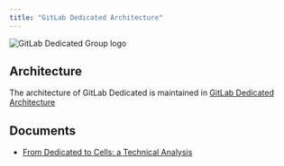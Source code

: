 ```yaml
---
title: "GitLab Dedicated Architecture"
---
```


![GitLab Dedicated Group logo](/images/engineering/infrastructure/team/gitlab-dedicated/architecture/dedicated_team_logo.png)

## Architecture

The architecture of GitLab Dedicated is maintained in [GitLab Dedicated Architecture](https://docs.gitlab.com/ee/administration/dedicated/#architecture)

## Documents

- [From Dedicated to Cells: a Technical Analysis](from-dedicated-to-cells-technical-analysis.html)
